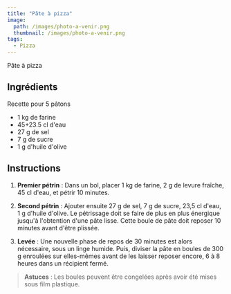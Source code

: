 ```yaml
---
title: "Pâte à pizza"
image: 
  path: /images/photo-a-venir.png
  thumbnail: /images/photo-a-venir.png
tags:
  - Pizza
---
```

Pâte à pizza

## Ingrédients

Recette pour 5 pâtons

* 1 kg de farine
* 45+23.5 cl d'eau
* 27 g de sel
* 7 g de sucre
* 1 g d'huile d'olive
  
## Instructions

1. **Premier pétrin** : Dans un bol, placer 1 kg de farine, 2 g de levure fraîche, 45 cl d'eau, et pétrir 10 minutes. 

2. **Second pétrin** : Ajouter ensuite 27 g de sel, 7 g de sucre, 23,5 cl d'eau, 1 g d'huile d'olive. Le pétrissage doit se faire de plus en plus énergique jusqu'à l'obtention d'une pâte lisse. Cette boule de pâte doit reposer 10 minutes avant d'être plissée. 

3. **Levée** : Une nouvelle phase de repos de 30 minutes est alors nécessaire, sous un linge humide. Puis, diviser la pâte en boules de 300 g enroulées sur elles-mêmes avant de les laisser reposer encore, 6 à 8 heures dans un récipient fermé. 

> **Astuces** : Les boules peuvent être congelées après avoir été mises sous film plastique.
